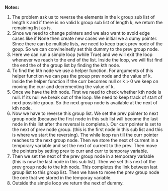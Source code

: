 **Notes:**

1. The problem ask us to reverse the elements in the k group sub list of length k and if there is no valid k group sub list of length k, we return the remaining list as is.
2. Since we need to change pointers and we also want to avoid edge cases like if None then create new cases we initial we a dumy pointer. Since there can be multiple lists, we need to keep track prev node of the goup. So we can convineinetly set this dummy to the prev group node.
3. Here we can run a simple loop (while True) and we will exit the loop whenever we reach to the end of the list. Inside the loop, we will fist find the end the of the group list by finding the kth node.
4. To find the kth node we use a helper function. For arguments of this helper function we can pas the group prev node and the value of k. Inside the helper function if the curr becomes null or k > 0 we keep on moving the curr and decrementing the value of k.
5. Once we have the kth node. First we need to check whether kth node is null. If its null we break out of the loop. We need to keep track of start of next possible group. So the next group node is available at the next of kth node.
6. Now we have to reverse this group list. We set the prev pointer to next group node (because the first node in this sub list will become the last node in this list after the reversal is complete.). Our curr pointer is set to the next of prev node group. (this is the first node in this sub list and this is where we start the reversing). The while loop run till the curr pointer reaches to the next group node. Then we store the next of current in a temporary variable and set the next of current to the prev. Then move the pointers by setting prev to curr and curr to temporay variable.
7. Then we set the next of the prev group node in a temporary variable (this is now the last node in this sub list). Then we set this next of the prev group node to the kth node. This completes the link between last group list to this group list. Then we have to move the prev group node the one that we stored in the temporay variable.
8. Outside the simple loop we return the next of dummy.
